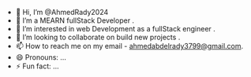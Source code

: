 - 👋 Hi, I’m @AhmedRady2024
- 👀 I’m a MEARN fullStack Developer .
- 🌱 I’m interested in web Development as a fullStack engineer .
- 💞️ I’m looking to collaborate on build new projects .
- 📫 How to reach me on my email - ahmedabdelrady3799@gmail.com.
- 😄 Pronouns: ...
- ⚡ Fun fact: ...

<!---
AhmedRady2024/AhmedRady2024 is a ✨ special ✨ repository because its `README.md` (this file) appears on your GitHub profile.
You can click the Preview link to take a look at your changes.
--->
